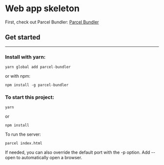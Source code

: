 # Web app skeleton

First, check out Parcel Bundler:
[Parcel Bundler](https://github.com/parcel-bundler/parcel)

## Get started
---

### Install with yarn:
```
yarn global add parcel-bundler
```
or with npm:
```
npm install -g parcel-bundler
```


### To start this project:
```
yarn
```

or 

```
npm install
```

To run the server:
```
parcel index.html
```

If needed, you can also override the default port with the -p option. Add --open to automatically open a browser.